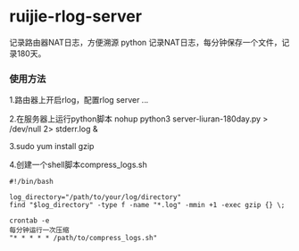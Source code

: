 # ruijie-rlog-server
记录路由器NAT日志，方便溯源
python
记录NAT日志，每分钟保存一个文件，记录180天。

### 使用方法
1.路由器上开启rlog，配置rlog server *.*.*.*

2.在服务器上运行python脚本
nohup python3 server-liuran-180day.py > /dev/null 2> stderr.log &

3.sudo yum install gzip  

4.创建一个shell脚本compress_logs.sh
```
#!/bin/bash

log_directory="/path/to/your/log/directory"
find "$log_directory" -type f -name "*.log" -mmin +1 -exec gzip {} \;

```
```chmod +x compress_logs.sh
crontab -e
每分钟运行一次压缩
"* * * * * /path/to/compress_logs.sh"

```
